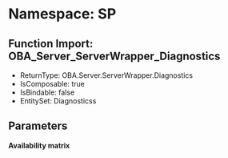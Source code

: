 # Namespace: SP

## Function Import: OBA_Server_ServerWrapper_Diagnostics

- ReturnType: OBA.Server.ServerWrapper.Diagnostics
- IsComposable: true
- IsBindable: false
- EntitySet: Diagnosticss

## Parameters

**Availability matrix**

